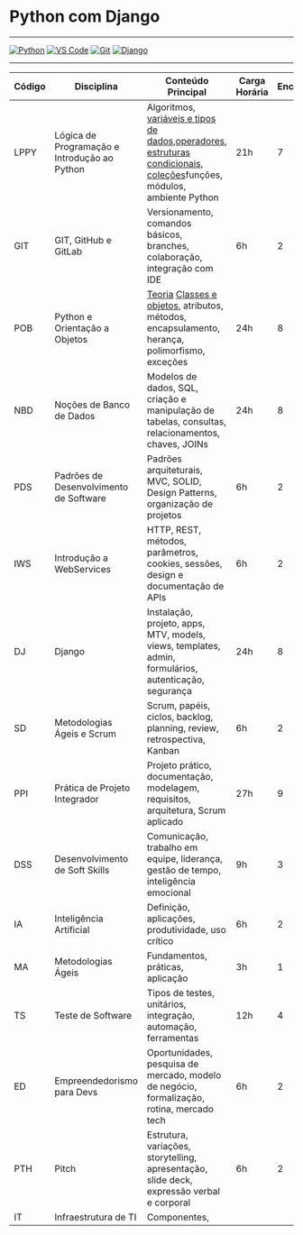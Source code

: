# Python com Django

---
[![Python](https://img.shields.io/badge/Python-3.12-blue?logo=python)](https://www.python.org/) [![VS Code](https://img.shields.io/badge/VS%20Code-1.90-blue?logo=visualstudiocode)](https://code.visualstudio.com/) [![Git](https://img.shields.io/badge/Git-2.44-orange?logo=git)](https://git-scm.com/) [![Django](https://img.shields.io/badge/Django-5.0-green?logo=django)](https://www.djangoproject.com/)

---


| Código | Disciplina                                   | Conteúdo Principal                                                                                                   | Carga Horária | Encontros/Aulas |
|--------|----------------------------------------------|---------------------------------------------------------------------------------------------------------------------|---------------|-----------------|
| LPPY   | Lógica de Programação e Introdução ao Python | Algoritmos, [variáveis e tipos de dados](/LPPY/variaveis_tipos.md),[operadores](/LPPY/operadores.md), [estruturas condicionais](/LPPY/estruturas_condicionais.md), [coleções](/LPPY/list.md)funções, módulos, ambiente Python                    | 21h           | 7               |
| GIT    | GIT, GitHub e GitLab                        | Versionamento, comandos básicos, branches, colaboração, integração com IDE                                          | 6h            | 2               |
| POB    | Python e Orientação a Objetos                |[Teoria](/POB/oo_teoria.md) [Classes e objetos](/POB/classes_objetos.md), atributos, métodos, encapsulamento, herança, polimorfismo, exceções                              | 24h           | 8               |
| NBD    | Noções de Banco de Dados                     | Modelos de dados, SQL, criação e manipulação de tabelas, consultas, relacionamentos, chaves, JOINs                  | 24h           | 8               |
| PDS    | Padrões de Desenvolvimento de Software       | Padrões arquiteturais, MVC, SOLID, Design Patterns, organização de projetos                                         | 6h            | 2               |
| IWS    | Introdução a WebServices                    | HTTP, REST, métodos, parâmetros, cookies, sessões, design e documentação de APIs                                    | 6h            | 2               |
| DJ     | Django                                      | Instalação, projeto, apps, MTV, models, views, templates, admin, formulários, autenticação, segurança               | 24h           | 8               |
| SD     | Metodologias Ágeis e Scrum                  | Scrum, papéis, ciclos, backlog, planning, review, retrospectiva, Kanban                                             | 6h            | 2               |
| PPI    | Prática de Projeto Integrador               | Projeto prático, documentação, modelagem, requisitos, arquitetura, Scrum aplicado                                   | 27h           | 9               |
| DSS    | Desenvolvimento de Soft Skills               | Comunicação, trabalho em equipe, liderança, gestão de tempo, inteligência emocional                                 | 9h            | 3               |
| IA     | Inteligência Artificial                     | Definição, aplicações, produtividade, uso crítico                                                                   | 6h            | 2               |
| MA     | Metodologias Ágeis                          | Fundamentos, práticas, aplicação                                                                                    | 3h            | 1               |
| TS     | Teste de Software                           | Tipos de testes, unitários, integração, automação, ferramentas                                                      | 12h           | 4               |
| ED     | Empreendedorismo para Devs                  | Oportunidades, pesquisa de mercado, modelo de negócio, formalização, rotina, mercado tech                           | 6h            | 2               |
| PTH    | Pitch                                       | Estrutura, variações, storytelling, apresentação, slide deck, expressão verbal e corporal                           | 6h            | 2               |
| IT     | Infraestrutura de TI                        | Componentes,